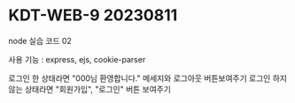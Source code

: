 # KDT-WEB-9 20230811

node 실습 코드 02

사용 기능 :  express, ejs, cookie-parser 


로그인 한 상태라면 "000님 환영합니다." 메세지와 로그아웃 버튼보여주기
로그인 하지 않는 상태라면 "회원가입", "로그인" 버튼 보여주기